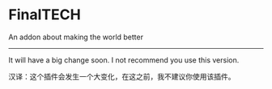# FinalTECH
An addon about making the world better

---------------------------------
It will have a big change soon.
I not recommend you use this version.

汉译：这个插件会发生一个大变化，在这之前，我不建议你使用该插件。
